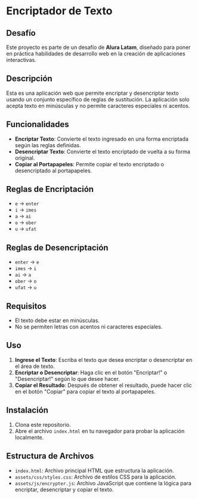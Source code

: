 # Encriptador de Texto

## Desafío

Este proyecto es parte de un desafío de **Alura Latam**, diseñado para poner en práctica habilidades de desarrollo web en la creación de aplicaciones interactivas.

## Descripción

Esta es una aplicación web que permite encriptar y desencriptar texto usando un conjunto específico de reglas de sustitución. La aplicación solo acepta texto en minúsculas y no permite caracteres especiales ni acentos.

## Funcionalidades

- **Encriptar Texto**: Convierte el texto ingresado en una forma encriptada según las reglas definidas.
- **Desencriptar Texto**: Convierte el texto encriptado de vuelta a su forma original.
- **Copiar al Portapapeles**: Permite copiar el texto encriptado o desencriptado al portapapeles.

## Reglas de Encriptación

- `e` → `enter`
- `i` → `imes`
- `a` → `ai`
- `o` → `ober`
- `u` → `ufat`

## Reglas de Desencriptación

- `enter` → `e`
- `imes` → `i`
- `ai` → `a`
- `ober` → `o`
- `ufat` → `u`

## Requisitos

- El texto debe estar en minúsculas.
- No se permiten letras con acentos ni caracteres especiales.

## Uso

1. **Ingrese el Texto**: Escriba el texto que desea encriptar o desencriptar en el área de texto.
2. **Encriptar o Desencriptar**: Haga clic en el botón "Encriptar!" o "Desencriptar!" según lo que desee hacer.
3. **Copiar el Resultado**: Después de obtener el resultado, puede hacer clic en el botón "Copiar" para copiar el texto al portapapeles.

## Instalación

1. Clona este repositorio.
2. Abre el archivo `index.html` en tu navegador para probar la aplicación localmente.

## Estructura de Archivos

- `index.html`: Archivo principal HTML que estructura la aplicación.
- `assets/css/styles.css`: Archivo de estilos CSS para la aplicación.
- `assets/js/encrypter.js`: Archivo JavaScript que contiene la lógica para encriptar, desencriptar y copiar el texto.

